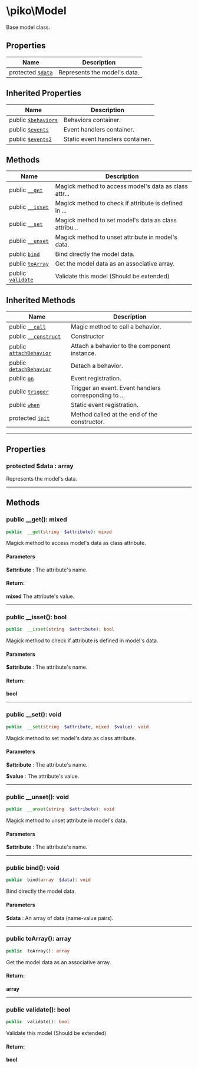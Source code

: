 

# \piko\Model

Base model class.








## Properties

| Name | Description |
|------|-------------|
| protected [`$data`](#property_data) | Represents the model&#039;s data.  |

## Inherited Properties

| Name | Description |
|------|-------------|
| public [`$behaviors`](Component.md#property_behaviors) | Behaviors container.  |
| public [`$events`](Component.md#property_events) | Event handlers container.  |
| public [`$events2`](Component.md#property_events2) | Static event handlers container.  |

## Methods

| Name | Description |
|------|-------------|
| public [`__get`](#method___get) | Magick method to access model&#039;s data as class attr... |
| public [`__isset`](#method___isset) | Magick method to check if attribute is defined in ... |
| public [`__set`](#method___set) | Magick method to set model&#039;s data as class attribu... |
| public [`__unset`](#method___unset) | Magick method to unset attribute in model&#039;s data.  |
| public [`bind`](#method_bind) | Bind directly the model data.  |
| public [`toArray`](#method_toArray) | Get the model data as an associative array.  |
| public [`validate`](#method_validate) | Validate this model (Should be extended)  |

## Inherited Methods

| Name | Description |
|------|-------------|
| public [`__call`](Component.md#method___call) | Magic method to call a behavior.  |
| public [`__construct`](Component.md#method___construct) | Constructor  |
| public [`attachBehavior`](Component.md#method_attachBehavior) | Attach a behavior to the component instance.  |
| public [`detachBehavior`](Component.md#method_detachBehavior) | Detach a behavior.  |
| public [`on`](Component.md#method_on) | Event registration.  |
| public [`trigger`](Component.md#method_trigger) | Trigger an event. Event handlers corresponding to ... |
| public [`when`](Component.md#method_when) | Static event registration.  |
| protected [`init`](Component.md#method_init) | Method called at the end of the constructor.  |

-----


## Properties


<a name="property_data"></a>
### protected $data : array
Represents the model's data.





-----

## Methods




<a name="method___get"></a>
### public __get(): mixed

```php
public  __get(string  $attribute): mixed
```

Magick method to access model's data as class attribute.



#### Parameters
**$attribute** :
The attribute's name.






#### Return:
**mixed**
The attribute's value.

-----



<a name="method___isset"></a>
### public __isset(): bool

```php
public  __isset(string  $attribute): bool
```

Magick method to check if attribute is defined in model's data.



#### Parameters
**$attribute** :
The attribute's name.






#### Return:
**bool**


-----



<a name="method___set"></a>
### public __set(): void

```php
public  __set(string  $attribute, mixed  $value): void
```

Magick method to set model's data as class attribute.



#### Parameters
**$attribute** :
The attribute's name.

**$value** :
The attribute's value.






-----



<a name="method___unset"></a>
### public __unset(): void

```php
public  __unset(string  $attribute): void
```

Magick method to unset attribute in model's data.



#### Parameters
**$attribute** :
The attribute's name.






-----



<a name="method_bind"></a>
### public bind(): void

```php
public  bind(array  $data): void
```

Bind directly the model data.



#### Parameters
**$data** :
An array of data (name-value pairs).






-----



<a name="method_toArray"></a>
### public toArray(): array

```php
public  toArray(): array
```

Get the model data as an associative array.








#### Return:
**array**


-----



<a name="method_validate"></a>
### public validate(): bool

```php
public  validate(): bool
```

Validate this model (Should be extended)








#### Return:
**bool**


